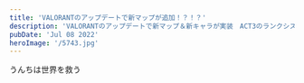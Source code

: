 ```yaml
---
title: 'VALORANTのアップデートで新マップが追加！？！？'
description: 'VALORANTのアップデートで新マップ＆新キャラが実装　ACT3のランクシステム変更など'
pubDate: 'Jul 08 2022'
heroImage: '/5743.jpg'
---
```



うんちは世界を救う


